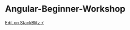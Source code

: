 # Angular-Beginner-Workshop

[Edit on StackBlitz ⚡️](https://stackblitz.com/edit/angular-ivy-dkoymb)